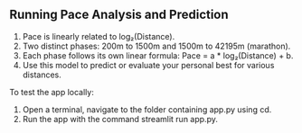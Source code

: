 ## Running Pace Analysis and Prediction
1. Pace is linearly related to log₂(Distance).
2. Two distinct phases: 200m to 1500m and 1500m to 42195m (marathon).
3. Each phase follows its own linear formula: Pace = a * log₂(Distance) + b.
4. Use this model to predict or evaluate your personal best for various distances.

To test the app locally:
1. Open a terminal, navigate to the folder containing app.py using cd.
2. Run the app with the command streamlit run app.py.